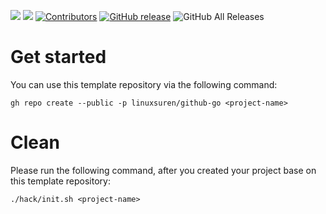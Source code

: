 [![](https://goreportcard.com/badge/linuxsuren/github-go)](https://goreportcard.com/report/linuxsuren/github-go)
[![](http://img.shields.io/badge/godoc-reference-5272B4.svg?style=flat-square)](https://godoc.org/github.com/linuxsuren/github-go)
[![Contributors](https://img.shields.io/github/contributors/linuxsuren/github-go.svg)](https://github.com/linuxsuren/github-go/graphs/contributors)
[![GitHub release](https://img.shields.io/github/release/linuxsuren/github-go.svg?label=release)](https://github.com/linuxsuren/github-go/releases/latest)
![GitHub All Releases](https://img.shields.io/github/downloads/linuxsuren/github-go/total)

# Get started

You can use this template repository via the following command:

`gh repo create --public -p linuxsuren/github-go <project-name>`

# Clean

Please run the following command, after you created your project base on this template repository:

`./hack/init.sh <project-name>`
